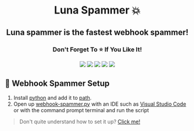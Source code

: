 <h1 align="center">
   Luna Spammer 💥
</h1>

<h2 align="center">
  Luna spammer is the fastest webhook spammer!
</h2>

<h3 align="center">
Don't Forget To ⭐ If You Like It!
</h3>

<p align="center">
  <img src="https://img.shields.io/github/languages/top/Smug246/Luna-WebhookSpammer?style=flat-square">
  <img src="https://img.shields.io/github/last-commit/Smug246/Luna-WebhookSpammer?style=flat-square">
  <img src="https://sonarcloud.io/api/project_badges/measure?project=Smug246_Luna-WebhookSpammer&metric=ncloc"/>
  <img src="https://img.shields.io/github/stars/Smug246/Luna-WebhookSpammer?color=%02B039&label=Stars&style=flat-square">
  <img src="https://img.shields.io/github/forks/Smug246/Luna-WebhookSpammer?color=%02B039&label=Forks&style=flat-square">
</p>


## <a id="setup"></a> 🔨 Webhook Spammer Setup

1. Install [python](https://www.python.org/) and add it to [path](https://datatofish.com/add-python-to-windows-path/).
2. Open up [webhook-spammer.py](https://github.com/Smug246/Luna-WebhookSpammer/blob/main/webhook-spammer.py) with an IDE such as [Visual Studio Code](https://code.visualstudio.com/download) or with the command prompt terminal and run the script

> Don't quite understand how to set it up? [Click me!](https://discord.gg/PskF2YeXnd)


